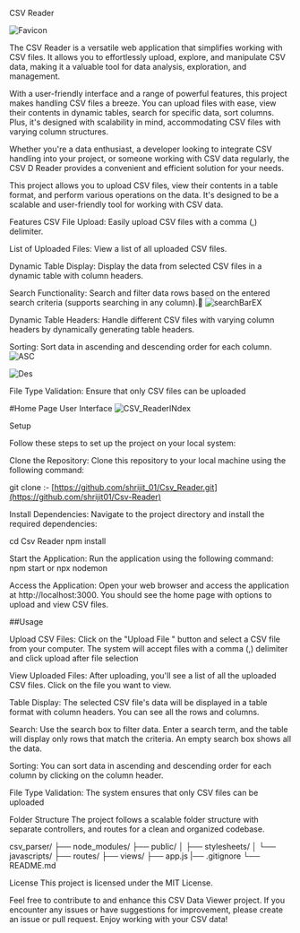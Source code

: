 CSV Reader


![Favicon](https://github.com/shrijit01/Csv-Reader/assets/79890217/a1230ccd-cf35-41bb-8870-f69bcd77ec88)


The CSV Reader is a versatile web application that simplifies working with CSV files. It allows you to effortlessly upload, explore, and manipulate CSV data, making it a valuable tool for data analysis, exploration, and management.

With a user-friendly interface and a range of powerful features, this project makes handling CSV files a breeze. You can upload files with ease, view their contents in dynamic tables, search for specific data, sort columns. Plus, it's designed with scalability in mind, accommodating CSV files with varying column structures.

Whether you're a data enthusiast, a developer looking to integrate CSV handling into your project, or someone working with CSV data regularly, the CSV D Reader provides a convenient and efficient solution for your needs.


This project allows you to upload CSV files, view their contents in a table format, and perform various operations on the data. It's designed to be a scalable and user-friendly tool for working with CSV data.

Features
CSV File Upload: Easily upload CSV files with a comma (,) delimiter.

List of Uploaded Files: View a list of all uploaded CSV files.

Dynamic Table Display: Display the data from selected CSV files in a dynamic table with column headers.

Search Functionality: Search and filter data rows based on the entered search criteria (supports searching in any column).🔽
![searchBarEX](https://github.com/shrijit01/Csv-Reader/assets/79890217/debf4847-2347-43fc-8b25-014d8096615c)


Dynamic Table Headers: Handle different CSV files with varying column headers by dynamically generating table headers.

Sorting: Sort data in ascending and descending order for each column.
![ASC](https://github.com/shrijit01/Csv-Reader/assets/79890217/bb31b92d-1046-4440-90d7-20609113d7bc)

![Des](https://github.com/shrijit01/Csv-Reader/assets/79890217/1bdb0495-af1c-4a87-98fc-5b34c25ddc24)


File Type Validation: Ensure that only CSV files can be uploaded

#Home Page User Interface
![CSV_ReaderINdex](https://github.com/shrijit01/Csv-Reader/assets/79890217/01302942-aeba-472d-a971-e14ed78c3582)


Setup

Follow these steps to set up the project on your local system:

Clone the Repository: Clone this repository to your local machine using the following command:

git clone :- [https://github.com/shrijit_01/Csv_Reader.git](https://github.com/shrijit01/Csv-Reader)

Install Dependencies: Navigate to the project directory and install the required dependencies:

cd Csv Reader
npm install

Start the Application: Run the application using the following command:
npm start
or
npx nodemon

Access the Application: Open your web browser and access the application at http://localhost:3000. You should see the home page with options to upload and view CSV files.

##Usage

Upload CSV Files: Click on the "Upload File " button and select a CSV file from your computer. The system will accept files with a comma (,) delimiter  and click upload  after file selection

View Uploaded Files: After uploading, you'll see a list of all the uploaded CSV files. Click on the file you want to view.

Table Display: The selected CSV file's data will be displayed in a table format with column headers. You can see all the rows and columns.

Search: Use the search box to filter data. Enter a search term, and the table will display only rows that match the criteria. An empty search box shows all the data.

Sorting: You can sort data in ascending and descending order for each column by clicking on the column header.

File Type Validation: The system ensures that only CSV files can be uploaded


Folder Structure
The project follows a scalable folder structure with separate controllers, and routes for a clean and organized codebase.

csv_parser/
├── node_modules/
├── public/
│   ├── stylesheets/
│   └── javascripts/
├── routes/
├── views/
├── app.js
|── .gitignore
└── README.md


License
This project is licensed under the MIT License.

Feel free to contribute to and enhance this CSV Data Viewer project. If you encounter any issues or have suggestions for improvement, please create an issue or pull request. Enjoy working with your CSV data!
